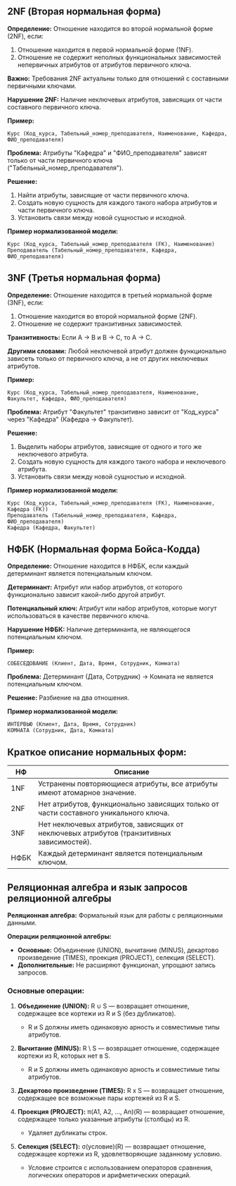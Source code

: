 ## 2NF (Вторая нормальная форма)

**Определение:** Отношение находится во второй нормальной форме (2NF), если:

1. Отношение находится в первой нормальной форме (1NF).
2.  Отношение не содержит неполных функциональных зависимостей непервичных атрибутов от атрибутов первичного ключа.

**Важно:** Требования 2NF актуальны только для отношений с составными первичными ключами.

**Нарушение 2NF:** Наличие неключевых атрибутов, зависящих от части составного первичного ключа.

**Пример:**

```
Курс (Код_курса, Табельный_номер_преподавателя, Наименование, Кафедра, ФИО_преподавателя)
```

**Проблема:** Атрибуты "Кафедра" и "ФИО_преподавателя" зависят только от части первичного ключа ("Табельный_номер_преподавателя").

**Решение:**

1. Найти атрибуты, зависящие от части первичного ключа.
2. Создать новую сущность для каждого такого набора атрибутов и части первичного ключа.
3. Установить связи между новой сущностью и исходной.

**Пример нормализованной модели:**

```
Курс (Код_курса, Табельный_номер_преподавателя (FK), Наименование)
Преподаватель (Табельный_номер_преподавателя, Кафедра, ФИО_преподавателя)
```

## 3NF (Третья нормальная форма)

**Определение:** Отношение находится в третьей нормальной форме (3NF), если:

1. Отношение находится во второй нормальной форме (2NF).
2. Отношение не содержит транзитивных зависимостей.

**Транзитивность:** Если A → B и B → C, то A → C.

**Другими словами:** Любой неключевой атрибут должен функционально зависеть только от первичного ключа, а не от других неключевых атрибутов.

**Пример:**

```
Курс (Код_курса, Табельный_номер_преподавателя, Наименование, Факультет, Кафедра, ФИО_преподавателя)
```

**Проблема:**  Атрибут "Факультет" транзитивно зависит от "Код_курса" через "Кафедра" (Кафедра → Факультет).

**Решение:**

1. Выделить наборы атрибутов, зависящие от одного и того же неключевого атрибута.
2. Создать новую сущность для каждого такого набора и неключевого атрибута.
3. Установить связи между новой сущностью и исходной.

**Пример нормализованной модели:**

```
Курс (Код_курса, Табельный_номер_преподавателя (FK), Наименование, Кафедра (FK))
Преподаватель (Табельный_номер_преподавателя, Кафедра, ФИО_преподавателя)
Кафедра (Кафедра, Факультет)
```

## НФБК (Нормальная форма Бойса-Кодда)

**Определение:** Отношение находится в НФБК, если каждый детерминант является потенциальным ключом.

**Детерминант:** Атрибут или набор атрибутов, от которого функционально зависит какой-либо другой атрибут.

**Потенциальный ключ:**  Атрибут или набор атрибутов, которые могут использоваться в качестве первичного ключа.

**Нарушение НФБК:** Наличие детерминанта, не являющегося потенциальным ключом.

**Пример:**

```
СОБЕСЕДОВАНИЕ (Клиент, Дата, Время, Сотрудник, Комната)
```

**Проблема:**  Детерминант (Дата, Сотрудник) → Комната не является потенциальным ключом.

**Решение:** Разбиение на два отношения.

**Пример нормализованной модели:**

```
ИНТЕРВЬЮ (Клиент, Дата, Время, Сотрудник)
КОМНАТА (Сотрудник, Дата, Комната)
```

##  Краткое описание нормальных форм:

| НФ   | Описание                                                                                 |
| ---- | ---------------------------------------------------------------------------------------- |
| 1NF  | Устранены повторяющиеся атрибуты, все атрибуты имеют атомарное значение.                 |
| 2NF  | Нет атрибутов, функционально зависящих только от части составного уникального ключа.     |
| 3NF  | Нет неключевых атрибутов, зависящих от неключевых атрибутов (транзитивных зависимостей). |
| НФБК | Каждый детерминант является потенциальным ключом.                                        |

## Реляционная алгебра и язык запросов реляционной алгебры

**Реляционная алгебра:**  Формальный язык для работы с реляционными данными.

**Операции реляционной алгебры:**

* **Основные:** Объединение (UNION), вычитание (MINUS), декартово произведение (TIMES), проекция (PROJECT), селекция (SELECT).
* **Дополнительные:**  Не расширяют функционал,  упрощают запись запросов.

### Основные операции:

1. **Объединение (UNION):** R ∪ S — возвращает отношение, содержащее все кортежи из R и S (без дубликатов).
   *  R и S должны иметь одинаковую арность и совместимые типы атрибутов.

2. **Вычитание (MINUS):**  R \ S — возвращает отношение, содержащее кортежи из R, которых нет в S.
   * R и S должны иметь одинаковую арность и совместимые типы атрибутов.

3. **Декартово произведение (TIMES):** R x S — возвращает отношение, содержащее все возможные пары кортежей из R и S.

4. **Проекция (PROJECT):** π(A1, A2, ..., An)(R) — возвращает отношение, содержащее только указанные атрибуты (столбцы) из R.
   * Удаляет дубликаты строк.

5. **Селекция (SELECT):** σ(условие)(R) — возвращает отношение, содержащее кортежи из R, удовлетворяющие заданному условию.
   * Условие строится с использованием операторов сравнения, логических операторов и арифметических операций. 
